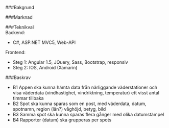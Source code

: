 ###Bakgrund    
    
###Marknad    
    
###Teknikval   
Backend:   
* C#, ASP.NET MVC5, Web-API   
   
Frontend:    
* Steg 1: Angular 1.5, JQuery, Sass, Bootstrap, responsiv   
* Steg 2: IOS, Android (Xamarin)    

###Baskrav   
* B1 Appen ska kunna hämta data från närliggande väderstationer och visa väderdata (vindhastighet, vindriktning, temperatur) ett visst antal timmar tillbaka
* B2 Spot ska kunna sparas som en post, med väderdata, datum, spotnamn, region (län?) våghöjd, betyg, bild
* B3 Samma spot ska kunna sparas flera gånger med olika datumstämpel
* B4 Rapporter (datum) ska grupperas per spots
